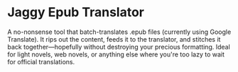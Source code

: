 # Jaggy Epub Translator
A no-nonsense tool that batch-translates .epub files (currently using Google Translate). It rips out the content, feeds it to the translator, and stitches it back together—hopefully without destroying your precious formatting. Ideal for light novels, web novels, or anything else where you're too lazy to wait for official translations.
